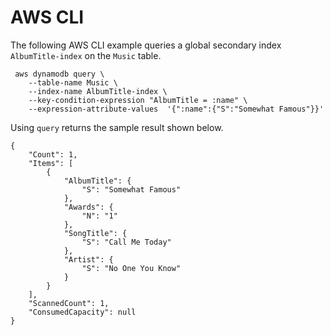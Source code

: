 # AWS CLI<a name="getting-started-step-7-CLI"></a>

The following AWS CLI example queries a global secondary index `AlbumTitle-index` on the `Music` table\.

```
 aws dynamodb query \
    --table-name Music \
    --index-name AlbumTitle-index \
    --key-condition-expression "AlbumTitle = :name" \
    --expression-attribute-values  '{":name":{"S":"Somewhat Famous"}}'
```

Using `query` returns the sample result shown below\.

```
{
    "Count": 1, 
    "Items": [
        {
            "AlbumTitle": {
                "S": "Somewhat Famous"
            }, 
            "Awards": {
                "N": "1"
            }, 
            "SongTitle": {
                "S": "Call Me Today"
            }, 
            "Artist": {
                "S": "No One You Know"
            }
        }
    ], 
    "ScannedCount": 1, 
    "ConsumedCapacity": null
}
```